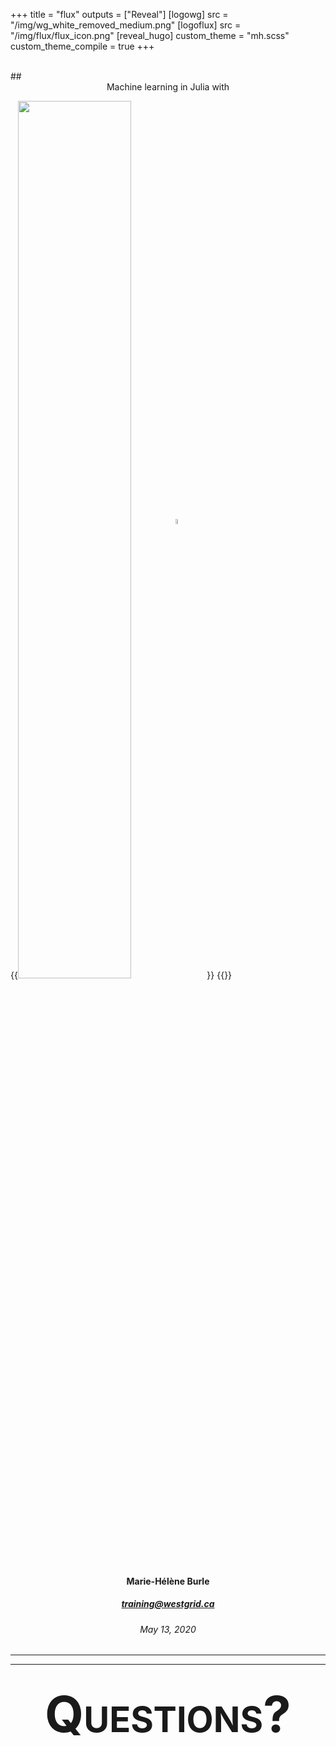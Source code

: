 +++
title = "flux"
outputs = ["Reveal"]
[logowg]
src = "/img/wg_white_removed_medium.png"
[logoflux]
src = "/img/flux/flux_icon.png"
[reveal_hugo]
custom_theme = "mh.scss"
custom_theme_compile = true
+++

<br>
## <center>Machine learning in Julia with</center>

{{<img src="/img/flux/flux_tall.png" title="" width="60%" line-height="0.5rem">}}
{{</img>}}

#### <center>Marie-Hélène Burle</center>

##### <center><training@westgrid.ca></center>

###### <center>*May 13, 2020*</center>

---

---

<img src="/img/flux/flux_icon.png" style="position: absolute; top: 22%; left: 51.2%; width: 4.5%;">

## <center style="font-size: 5.0rem; font-variant: small-caps">Questions?</center>
